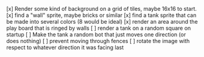 [x] Render some kind of background on a grid of tiles, maybe 16x16 to start.
[x] find a "wall" sprite, maybe bricks or similar
[x] find a tank sprite that can be made into several colors (8 would be ideal)
[x] render an area around the play board that is ringed by walls
[ ] render a tank on a random square on startup
[ ] Make the tank a random bot that just moves one direction (or does nothing)
[ ] prevent moving through fences
[ ] rotate the image with respect to whatever direction it was facing last
